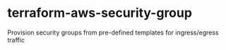 # terraform-aws-security-group
Provision security groups from pre-defined templates for ingress/egress traffic
